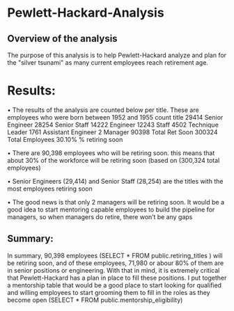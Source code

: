 # Pewlett-Hackard-Analysis

## Overview of the analysis
The purpose of this analysis is to help Pewlett-Hackard analyze and plan for the "silver tsunami" as many current employees reach retirement age.

# Results: 
 •	The results of the analysis are counted below per title. These are employees who were born between 1952 and 1955
count	title
29414	Senior Engineer
28254	Senior Staff
14222	Engineer
12243	Staff
4502	Technique Leader
1761	Assistant Engineer
2	Manager
90398	Total Ret Soon
300324	Total Employees
30.10%	% retiring soon

•	There are 90,398 employees who will be retiring soon. this means that about 30% of the workforce will be retiring soon (based on (300,324 total employees)

•	Senior Engineers (29,414) and Senior Staff (28,254) are the titles with the most employees retiring soon

•	The good news is that only 2 managers will be retiring soon. It would be a good idea to start mentoring capable employees to build the pipeline for managers, so when managers do retire, there won’t be any gaps

## Summary:
In summary, 90,398 employees (SELECT * FROM public.retiring_titles ) will be retiring soon, and of these employees, 71,980 or abour 80% of them are in senior positions or engineering. With that in mind, it is extremely critical that Pewlett-Hackard has a plan in place to fill these positions. I put together a mentorship table that would be a good place to start looking for qualified and willing employees to start grooming them to fill in the roles as they become open (SELECT * FROM public.mentorship_eligibility)


